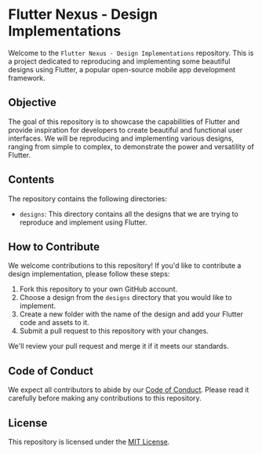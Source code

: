 # Flutter Nexus - Design Implementations

Welcome to the `Flutter Nexus - Design Implementations` repository. This is a project dedicated to reproducing and implementing some beautiful designs using Flutter, a popular open-source mobile app development framework.

## Objective

The goal of this repository is to showcase the capabilities of Flutter and provide inspiration for developers to create beautiful and functional user interfaces. We will be reproducing and implementing various designs, ranging from simple to complex, to demonstrate the power and versatility of Flutter.

## Contents

The repository contains the following directories:

- `designs`: This directory contains all the designs that we are trying to reproduce and implement using Flutter.

## How to Contribute

We welcome contributions to this repository! If you'd like to contribute a design implementation, please follow these steps:

1. Fork this repository to your own GitHub account.
2. Choose a design from the `designs` directory that you would like to implement.
3. Create a new folder with the name of the design and add your Flutter code and assets to it.
4. Submit a pull request to this repository with your changes.

We'll review your pull request and merge it if it meets our standards.

## Code of Conduct

We expect all contributors to abide by our [Code of Conduct](CODE_OF_CONDUCT.md). Please read it carefully before making any contributions to this repository.

## License

This repository is licensed under the [MIT License](LICENSE.md).
